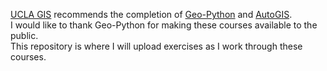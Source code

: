 [UCLA GIS](https://guides.library.ucla.edu/geospatial/tutorials) recommends the completion of [Geo-Python](https://geo-python.github.io/site/) and [AutoGIS](https://automating-gis-processes.github.io/2017/index.html).  
I would like to thank Geo-Python for making these courses available to the public.  
This repository is where I will upload exercises as I work through these courses.
